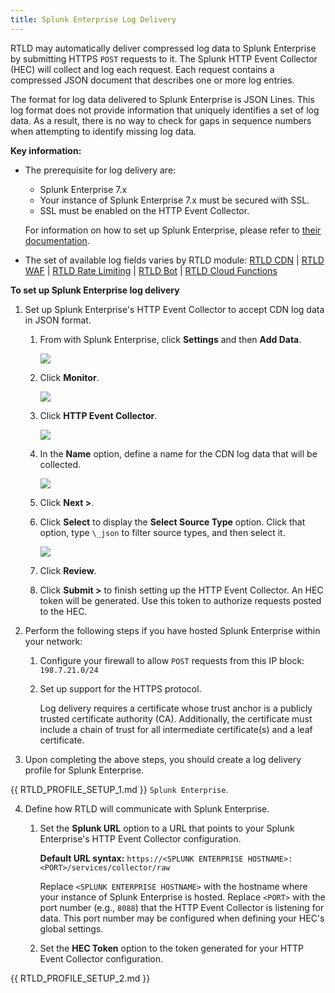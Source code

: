 ```yaml
---
title: Splunk Enterprise Log Delivery
---
```


RTLD may automatically deliver compressed log data to Splunk Enterprise by submitting HTTPS `POST` requests to it. The Splunk HTTP Event Collector (HEC) will collect and log each request. Each request contains a compressed JSON document that describes one or more log entries.

The format for log data delivered to Splunk Enterprise is JSON Lines. This log format does not provide information that uniquely identifies a set of log data. As a result, there is no way to check for gaps in sequence numbers when attempting to identify missing log data.

**Key information:**

-   The prerequisite for log delivery are:
    -   Splunk Enterprise 7.x
    -   Your instance of Splunk Enterprise 7.x must be secured with SSL.
    -   SSL must be enabled on the HTTP Event Collector.

    For information on how to set up Splunk Enterprise, please refer to [their documentation](https://docs.splunk.com/Documentation).

-   The set of available log fields varies by RTLD module: [RTLD CDN](/applications/logs/rtld/log_fields_rtld_cdn) | [RTLD WAF](/applications/logs/rtld/log_fields_rtld_waf) | [RTLD Rate Limiting](/applications/logs/rtld/log_fields_rtld_rate_limiting) | [RTLD Bot](/applications/logs/rtld/log_fields_rtld_bot_manager) | [RTLD Cloud Functions](/applications/logs/rtld/log_fields_rtld_cloud_functions)

**To set up Splunk Enterprise log delivery**

1.  Set up Splunk Enterprise's HTTP Event Collector to accept CDN log data in JSON format.

    1.  From with Splunk Enterprise, click **Settings** and then **Add Data**.

        ![](/images/v7/logs/splunk-1.png?width=500)

    3.  Click **Monitor**.

        ![](/images/v7/logs/splunk-2.png?width=500)

    4.  Click **HTTP Event Collector**.

        ![](/images/v7/logs/splunk-3.png?width=500)

    5.  In the **Name** option, define a name for the CDN log data that will be collected.

        ![](/images/v7/logs/splunk-4.png?width=500)

    6.  Click **Next >**.
    7.  Click **Select** to display the **Select Source Type** option. Click that option, type `\_json` to filter source types, and then select it.

        ![](/images/v7/logs/splunk-5.png?width=500)

    8.  Click **Review**.
    9.  Click **Submit >** to finish setting up the HTTP Event Collector. An HEC token will be generated. Use this token to authorize requests posted to the HEC.

2.  Perform the following steps if you have hosted Splunk Enterprise within your network:

    1.  Configure your firewall to allow `POST` requests from this IP block: `198.7.21.0/24`

    2.  Set up support for the HTTPS protocol.

        Log delivery requires a certificate whose trust anchor is a publicly trusted certificate authority (CA). Additionally, the certificate must include a chain of trust for all intermediate certificate(s) and a leaf certificate.

3.  Upon completing the above steps, you should create a log delivery profile for Splunk Enterprise.

{{ RTLD_PROFILE_SETUP_1.md }} `Splunk Enterprise`.

4.  Define how RTLD will communicate with Splunk Enterprise.

    1.  Set the **Splunk URL** option to a URL that points to your Splunk Enterprise's HTTP Event Collector configuration.

        **Default URL syntax:** `https://<SPLUNK ENTERPRISE HOSTNAME>:<PORT>/services/collector/raw`

         Replace `<SPLUNK ENTERPRISE HOSTNAME>` with the hostname where your instance of Splunk Enterprise is hosted. Replace `<PORT>` with the port number (e.g., `8088`) that the HTTP Event Collector is listening for data. This port number may be configured when defining your HEC's global settings.

    2.  Set the **HEC Token** option to the token generated for your HTTP Event Collector configuration.

{{ RTLD_PROFILE_SETUP_2.md }}
